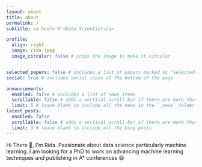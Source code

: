 ```yaml
---
layout: about
title: about
permalink: /
subtitle: <a href='#'>Data Scientist</a>

profile:
  align: right
  image: rida.jpeg
  image_circular: false # crops the image to make it circular


selected_papers: false # includes a list of papers marked as "selected={true}"
social: true # includes social icons at the bottom of the page

announcements:
  enabled: false # includes a list of news items
  scrollable: false # adds a vertical scroll bar if there are more than 3 news items
  limit: 5 # leave blank to include all the news in the `_news` folder
latest_posts:
  enabled: false
  scrollable: false # adds a vertical scroll bar if there are more than 3 new posts items
  limit: 3 # leave blank to include all the blog posts
---
```


Hi There :wave:, I'm Rida. Passionate about data science particularly machine learning. I am looking for a PhD to work on advancing machine learning techniques and publishing in A* conferences :smile:

